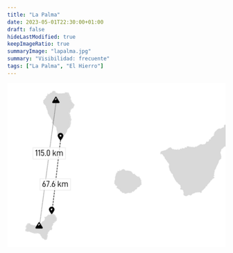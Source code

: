 ```yaml
---
title: "La Palma"
date: 2023-05-01T22:30:00+01:00
draft: false
hideLastModified: true
keepImageRatio: true
summaryImage: "lapalma.jpg"
summary: "Visibilidad: frecuente"
tags: ["La Palma", "El Hierro"]
---
```


![Distancias entre La Palma y El Hierro](mindist_elhierro_lapalma.png)

